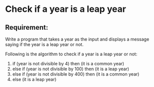 # Check if a year is a leap year

## Requirement:

Write a program that takes a year as the input and displays a message saying if the year is a leap year or not.

Following is the algorithm to check if a year is a leap year or not:

1.  if (year is not divisible by 4) then (it is a common year)
2.  else if (year is not divisible by 100) then (it is a leap year)
3.  else if (year is not divisible by 400) then (it is a common year)
4.  else (it is a leap year)

